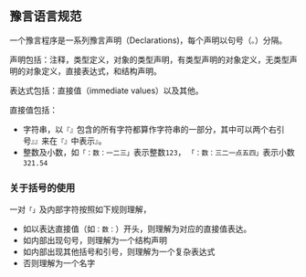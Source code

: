 
## 豫言语言规范

一个豫言程序是一系列豫言声明（Declarations)，每个声明以句号（`。`）分隔。

声明包括：注释，类型定义，对象的类型声明，有类型声明的对象定义，无类型声明的对象定义，直接表达式，和结构声明。

表达式包括：直接值（immediate values）以及其他。

直接值包括：
- 字符串，以`『』`包含的所有字符都算作字符串的一部分，其中可以两个右引号`』』`来在`『』`中表示`』`。
- 整数及小数，如`「：数：一二三」`表示整数`123`， `「：数：三二一点五四」`表示小数`321.54`

### 关于括号的使用
一对`「」`及内部字符按照如下规则理解，
- 如以表达直接值（如`：数：`）开头，则理解为对应的直接值表达。
- 如内部出现句号，则理解为一个结构声明
- 如内部出现其他括号和引号，则理解为一个复杂表达式
- 否则理解为一个名字

